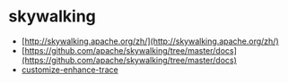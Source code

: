 # skywalking

- [http://skywalking.apache.org/zh/](http://skywalking.apache.org/zh/)
- [https://github.com/apache/skywalking/tree/master/docs](https://github.com/apache/skywalking/tree/master/docs)
- [customize-enhance-trace](https://github.com/apache/skywalking/blob/master/docs/en/setup/service-agent/java-agent/Customize-enhance-trace.md)